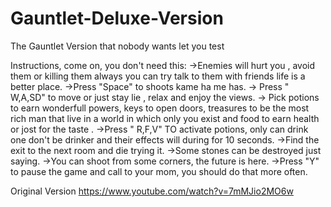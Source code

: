# Gauntlet-Deluxe-Version
The Gauntlet Version that nobody wants let you test

Instructions, come on, you don't need this:
->Enemies will hurt you , avoid them or killing them always you can try talk to them with friends life is a better place.
->Press "Space" to shoots kame ha me has.
-> Press " W,A,SD" to move or just stay lie , relax and enjoy the views.
-> Pick potions to earn wonderfull powers, keys to open doors, treasures to be the most rich man that live in a world in which only you exist and food to earn health or jost for the taste .
->Press " R,F,V" TO activate potions, only can drink one don't be drinker and their effects will during for 10 seconds.
->Find the exit to the next room and die trying it.
->Some stones can be destroyed just saying.
->You can shoot from some corners, the future is here.
->Press "Y" to pause the game and call to your mom, you should do that more often.


Original Version https://www.youtube.com/watch?v=7mMJio2MO6w
